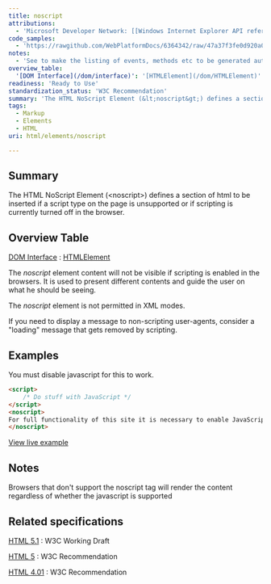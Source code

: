 ```yaml
---
title: noscript
attributions:
  - 'Microsoft Developer Network: [[Windows Internet Explorer API reference](http://msdn.microsoft.com/en-us/library/ie/hh828809%28v=vs.85%29.aspx) Article]'
code_samples:
  - 'https://rawgithub.com/WebPlatformDocs/6364342/raw/47a37f3fe0d920a0c6a8a7974dca473589f1e4f5/dabblet.html'
notes:
  - 'See to make the listing of events, methods etc to be generated automatically instead of being hardcoded.'
overview_table:
  '[DOM Interface](/dom/interface)': '[HTMLElement](/dom/HTMLElement)'
readiness: 'Ready to Use'
standardization_status: 'W3C Recommendation'
summary: 'The HTML NoScript Element (&lt;noscript&gt;) defines a section of html to be inserted if a script type on the page is unsupported or if scripting is currently turned off in the browser.'
tags:
  - Markup
  - Elements
  - HTML
uri: html/elements/noscript

---
```

## <span>Summary</span>

The HTML NoScript Element (&lt;noscript&gt;) defines a section of html to be inserted if a script type on the page is unsupported or if scripting is currently turned off in the browser.

## <span>Overview Table</span>

[DOM Interface](/dom/interface)
:   [HTMLElement](/dom/HTMLElement)

The *noscript* element content will not be visible if scripting is enabled in the browsers. It is used to present different contents and guide the user on what he should be seeing.

The *noscript* element is not permitted in XML modes.

If you need to display a message to non-scripting user-agents, consider a "loading" message that gets removed by scripting.

## <span>Examples</span>

You must disable javascript for this to work.

``` html
<script>
    /* Do stuff with JavaScript */
</script>
<noscript>
For full functionality of this site it is necessary to enable JavaScript. Here are the <a href="http://www.enable-javascript.com/" >instructions how to enable JavaScript in your web browser</a>.
</noscript>
```

[View live example](https://rawgithub.com/WebPlatformDocs/6364342/raw/47a37f3fe0d920a0c6a8a7974dca473589f1e4f5/dabblet.html)

## <span>Notes</span>

Browsers that don't support the noscript tag will render the content regardless of whether the javascript is supported

## <span>Related specifications</span>

[HTML 5.1](http://www.w3.org/TR/html51/scripting-1.html#the-noscript-element)
:   W3C Working Draft

[HTML 5](http://www.w3.org/TR/html5/scripting-1.html#the-noscript-element)
:   W3C Recommendation

[HTML 4.01](http://www.w3.org/TR/html401/interact/scripts.html#edef-NOSCRIPT)
:   W3C Recommendation
